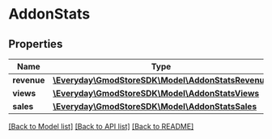 # AddonStats

## Properties
Name | Type | Description | Notes
------------ | ------------- | ------------- | -------------
**revenue** | [**\Everyday\GmodStoreSDK\Model\AddonStatsRevenue**](AddonStatsRevenue.md) |  | [optional] 
**views** | [**\Everyday\GmodStoreSDK\Model\AddonStatsViews**](AddonStatsViews.md) |  | [optional] 
**sales** | [**\Everyday\GmodStoreSDK\Model\AddonStatsSales**](AddonStatsSales.md) |  | [optional] 

[[Back to Model list]](../../README.md#documentation-for-models) [[Back to API list]](../../README.md#documentation-for-api-endpoints) [[Back to README]](../../README.md)

